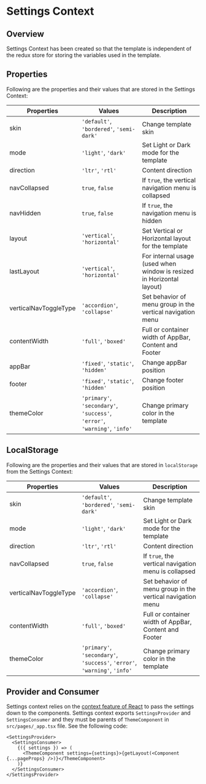 # Settings Context

## Overview

Settings Context has been created so that the template is independent of the redux store for storing the variables used in the template.

## Properties

Following are the properties and their values that are stored in the Settings Context:

| Properties            | Values                                                                    | Description                                                           |
| --------------------- | ------------------------------------------------------------------------- | --------------------------------------------------------------------- |
| skin                  | `'default'`, `'bordered'`, `'semi-dark'`                                  | Change template skin                                                  |
| mode                  | `'light'`, `'dark'`                                                       | Set Light or Dark mode for the template                               |
| direction             | `'ltr'`, `'rtl'`                                                          | Content direction                                                     |
| navCollapsed          | `true`, `false`                                                           | If `true`, the vertical navigation menu is collapsed                  |
| navHidden             | `true`, `false`                                                           | If `true`, the navigation menu is hidden                              |
| layout                | `'vertical'`, `'horizontal'`                                              | Set Vertical or Horizontal layout for the template                    |
| lastLayout            | `'vertical'`, `'horizontal'`                                              | For internal usage (used when window is resized in Horizontal layout) |
| verticalNavToggleType | `'accordion'`, `'collapse'`                                               | Set behavior of menu group in the vertical navigation menu            |
| contentWidth          | `'full'`, `'boxed'`                                                       | Full or container width of AppBar, Content and Footer                 |
| appBar                | `'fixed'`, `'static'`, `'hidden'`                                         | Change appBar position                                                |
| footer                | `'fixed'`, `'static'`, `'hidden'`                                         | Change footer position                                                |
| themeColor            | `'primary'`, `'secondary'`, `'success'`, `'error'`, `'warning'`, `'info'` | Change primary color in the template                                  |

## LocalStorage

Following are the properties and their values that are stored in `localStorage` from the Settings Context:

| Properties            | Values                                                                    | Description                                                |
| --------------------- | ------------------------------------------------------------------------- | ---------------------------------------------------------- |
| skin                  | `'default'`, `'bordered'`, `'semi-dark'`                                  | Change template skin                                       |
| mode                  | `'light'`, `'dark'`                                                       | Set Light or Dark mode for the template                    |
| direction             | `'ltr'`, `'rtl'`                                                          | Content direction                                          |
| navCollapsed          | `true`, `false`                                                           | If `true`, the vertical navigation menu is collapsed       |
| verticalNavToggleType | `'accordion'`, `'collapse'`                                               | Set behavior of menu group in the vertical navigation menu |
| contentWidth          | `'full'`, `'boxed'`                                                       | Full or container width of AppBar, Content and Footer      |
| themeColor            | `'primary'`, `'secondary'`, `'success'`, `'error'`, `'warning'`, `'info'` | Change primary color in the template                       |

## Provider and Consumer

Settings context relies on the [context feature of React](https://reactjs.org/docs/context.html) to pass the settings down to the components. Settings context exports `SettingsProvider` and `SettingsConsumer` and they must be parents of `ThemeComponent` in `src/pages/_app.tsx` file. See the following code:

```tsx
<SettingsProvider>
  <SettingsConsumer>
    {({ settings }) => (
      <ThemeComponent settings={settings}>{getLayout(<Component {...pageProps} />)}</ThemeComponent>
    )}
  </SettingsConsumer>
</SettingsProvider>
```
